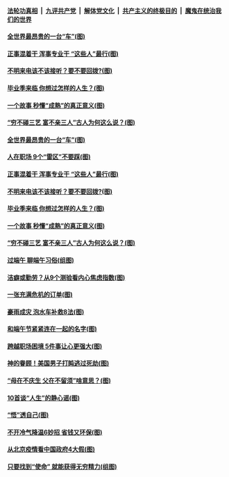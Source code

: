 ####  [法轮功真相](../../../../basic/blob/master/README.md?t=06270531) &nbsp;|&nbsp; [九评共产党](../../../../9ping.md/blob/master/README.md?t=06270531) &nbsp;|&nbsp; [解体党文化](../../../../jtdwh.md/blob/master/README.md?t=06270531)  &nbsp;|&nbsp; [共产主义的终极目的](../../../../gczydzjmd.md/blob/master/README.md?t=06270531) &nbsp;|&nbsp; [魔鬼在统治我们的世界](../../../../mgztzwmdsj.md/blob/master/README.md?t=06270531) 

#### [全世界最昂贵的一台“车”(图)](../pages/p8/937477.md?t=06270531) 

#### [正事混着干 浑事专业干 “这些人”最行(图)](../pages/p8/937732.md?t=06270531) 

#### [不明来电该不该接听？要不要回拨?(图)](../pages/p8/936929.md?t=06270531) 

#### [毕业季来临 你想过怎样的人生？(图)](../pages/p8/937661.md?t=06270531) 

#### [一个故事 秒懂“成熟”的真正意义(图)](../pages/p8/936405.md?t=06270531) 

#### [“穷不碰三艺 富不亲三人”古人为何这么说？(图)](../pages/p8/937602.md?t=06270531) 

#### [全世界最昂贵的一台“车”(图)](../pages/p8/937477.md?t=06270531) 

#### [人在职场 9个“雷区”不要踩(图)](../pages/p8/937766.md?t=06270531) 

#### [正事混着干 浑事专业干 “这些人”最行(图)](../pages/p8/937732.md?t=06270531) 

#### [不明来电该不该接听？要不要回拨?(图)](../pages/p8/936929.md?t=06270531) 

#### [毕业季来临 你想过怎样的人生？(图)](../pages/p8/937661.md?t=06270531) 

#### [一个故事 秒懂“成熟”的真正意义(图)](../pages/p8/936405.md?t=06270531) 

#### [“穷不碰三艺 富不亲三人”古人为何这么说？(图)](../pages/p8/937602.md?t=06270531) 

#### [过端午 聊端午习俗(组图)](../pages/p8/937246.md?t=06270531) 

#### [洁癖或勤劳？从9个测验看内心焦虑指数(图)](../pages/p8/937558.md?t=06270531) 

#### [一张充满危机的订单(图)](../pages/p8/936981.md?t=06270531) 

#### [豪雨成灾 泡水车补救8法(图)](../pages/p8/937526.md?t=06270531) 

#### [和端午节紧紧连在一起的名字(图)](../pages/p8/937448.md?t=06270531) 

#### [跨越职场困境 5件事让心更强大(图)](../pages/p8/937375.md?t=06270531) 

#### [神的眷顾！美国男子打盹逃过死劫(图)](../pages/p8/936985.md?t=06270531) 

#### [“母在不庆生 父在不留须”啥意思？(图)](../pages/p8/937234.md?t=06270531) 

#### [10首谈“人生”的静心谣(图)](../pages/p8/936965.md?t=06270531) 

#### [“悟”透自己(图)](../pages/p8/936972.md?t=06270531) 

#### [不开冷气降温6妙招 省钱又环保(图)](../pages/p8/937329.md?t=06270531) 

#### [从北京疫情看中国政府4大假(图)](../pages/p8/937196.md?t=06270531) 

#### [只要找到“使命” 就能获得无穷精力(组图)](../pages/p8/937159.md?t=06270531) 

